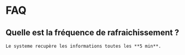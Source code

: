 # FAQ

## Quelle est la fréquence de rafraichissement ?


	Le systeme recupère les informations toutes les **5 min**.